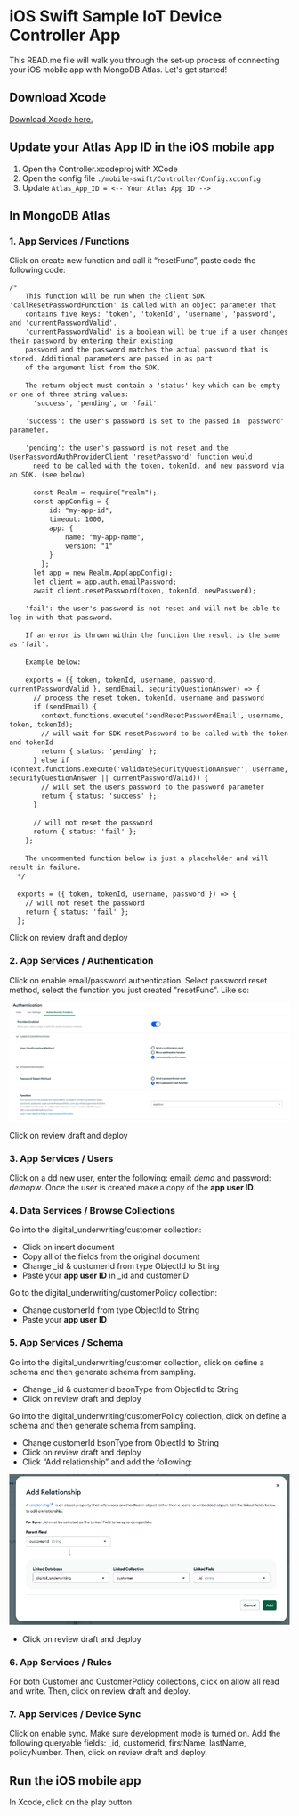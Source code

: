 
# iOS Swift Sample IoT Device Controller App

This READ.me file will walk you through the set-up process of connecting your iOS mobile app with MongoDB Atlas. Let's get started!

## Download Xcode
[Download Xcode here.](https://developer.apple.com/xcode/)

## Update your Atlas App ID in the iOS mobile app

1. Open the Controller.xcodeproj with XCode
2. Open the config file  ```./mobile-swift/Controller/Config.xcconfig```
3. Update ```Atlas_App_ID = <-- Your Atlas App ID -->```

## In MongoDB Atlas

### 1. App Services / Functions 
Click on create new function and call it “resetFunc”, paste code the following code:

```
/*
    This function will be run when the client SDK 'callResetPasswordFunction' is called with an object parameter that
    contains five keys: 'token', 'tokenId', 'username', 'password', and 'currentPasswordValid'.
    'currentPasswordValid' is a boolean will be true if a user changes their password by entering their existing
    password and the password matches the actual password that is stored. Additional parameters are passed in as part
    of the argument list from the SDK.

    The return object must contain a 'status' key which can be empty or one of three string values:
      'success', 'pending', or 'fail'

    'success': the user's password is set to the passed in 'password' parameter.

    'pending': the user's password is not reset and the UserPasswordAuthProviderClient 'resetPassword' function would
      need to be called with the token, tokenId, and new password via an SDK. (see below)

      const Realm = require("realm");
      const appConfig = {
          id: "my-app-id",
          timeout: 1000,
          app: {
              name: "my-app-name",
              version: "1"
          }
        };
      let app = new Realm.App(appConfig);
      let client = app.auth.emailPassword;
      await client.resetPassword(token, tokenId, newPassword);

    'fail': the user's password is not reset and will not be able to log in with that password.

    If an error is thrown within the function the result is the same as 'fail'.

    Example below:

    exports = ({ token, tokenId, username, password, currentPasswordValid }, sendEmail, securityQuestionAnswer) => {
      // process the reset token, tokenId, username and password
      if (sendEmail) {
        context.functions.execute('sendResetPasswordEmail', username, token, tokenId);
        // will wait for SDK resetPassword to be called with the token and tokenId
        return { status: 'pending' };
      } else if (context.functions.execute('validateSecurityQuestionAnswer', username, securityQuestionAnswer || currentPasswordValid)) {
        // will set the users password to the password parameter
        return { status: 'success' };
      }

      // will not reset the password
      return { status: 'fail' };
    };

    The uncommented function below is just a placeholder and will result in failure.
  */

  exports = ({ token, tokenId, username, password }) => {
    // will not reset the password
    return { status: 'fail' };
  };
```

Click on review draft and deploy

### 2. App Services / Authentication

Click on enable email/password authentication. Select password reset method, select the function you just created "resetFunc". Like so: 

![image](https://github.com/mongodb-industry-solutions/Digital-Underwriting-Usage-Based-Insurance/blob/main/src/authentication.png)

Click on review draft and deploy 

### 3. App Services / Users

Click on a dd new user, enter the following: email: *demo* and password: *demopw*. Once the user is created make a copy of the **app user ID**.

### 4. Data Services / Browse Collections

Go into the digital_underwriting/customer collection:
* Click on insert document
* Copy all of the fields from the original document
* Change _id & customerId from type ObjectId to String
* Paste your **app user ID** in _id and customerID

Go to the digital_underwriting/customerPolicy collection:
* Change customerId from type ObjectId to String
* Paste your **app user ID** 

### 5. App Services / Schema

Go into the digital_underwriting/customer collection, click on define a schema and then generate schema from sampling.
* Change _id & customerId bsonType from ObjectId to String
* Click on review draft and deploy

Go into the digital_underwriting/customerPolicy collection, click on define a schema and then generate schema from sampling.
* Change customerId bsonType from ObjectId to String
* Click on review draft and deploy
* Click “Add relationship” and add the following: 

![image](https://github.com/mongodb-industry-solutions/Digital-Underwriting-Usage-Based-Insurance/blob/main/src/relationship.png)

* Click on review draft and deploy

### 6. App Services / Rules

For both Customer and CustomerPolicy collections, click on allow all read and write. Then, click on review draft and deploy.

### 7. App Services / Device Sync

Click on enable sync. Make sure development mode is turned on. Add the following queryable fields: _id, customerid, firstName, lastName, policyNumber. Then, click on review draft and deploy.

## Run the iOS mobile app

In Xcode, click on the play button.



